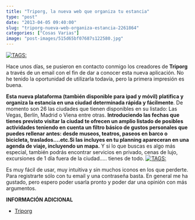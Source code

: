 ```yaml
---
title: "Triporg, la nueva web que organiza tu estancia"
type: "post"
date: "2013-04-05 09:40:00"
slug: "triporg-nueva-web-organiza-estancia-2261864"
categories: ["Cosas Varias"]
image: "post-images/515d65bf07687s122580.jpg"
---
```


 [![ TAGS:](post-images/515d65bf07687s122580.jpg "triporg")](post-images/515d65bf07687s122580.jpg)

 Hace unos días, se pusieron en contacto conmigo los creadores de **Triporg** a través de un email con el fin de dar a conocer esta nueva aplicación. No he tenido la oportunidad de utilizarla todavía, pero la primera impresión es buena.

 **Esta nueva plataforma (también disponible para ipad y móvil) platifica y organiza la estancia en una ciudad determinada rápida y fácilmente**. De momento son 26 las ciudades que tienen disponibles en su listado: Las Vegas, Berlín, Madrid o Viena entre otras. **Introduciendo las fechas que tienes previsto visitar la ciudad te ofrecen un amplio listado de posibles actividades teniendo en cuenta un filtro básico de gustos personales que puedes rellenar antes: desde museos, teatros, paseos en barco o bicicleta, traslados....etc.Si las incluyes en tu planning apareceran en una agenda de viaje, incluyendo un mapa.** Y si lo que buscas es algo más especial, también podrás encontrar servicios en privado, cenas de lujo, excursiones de 1 día fuera de la ciudad..... tienes de todo. [![ TAGS:](post-images/515d7a81728dfs2089.jpg)](post-images/515d7a81728dfs2089.jpg)

 Es muy fácil de usar, muy intuitiva y sin muchos iconos en los que perderte. Para registrarte sólo con tu email y una contraseña basta. En general me ha gustado, pero espero poder usarla pronto y poder dar una opinión con más argumentos.

 **INFORMACIÓN ADICIONAL**

- [ Triporg](http://www.triporg.org/index.php/cities/barcelona/plaa-reial/1/443)